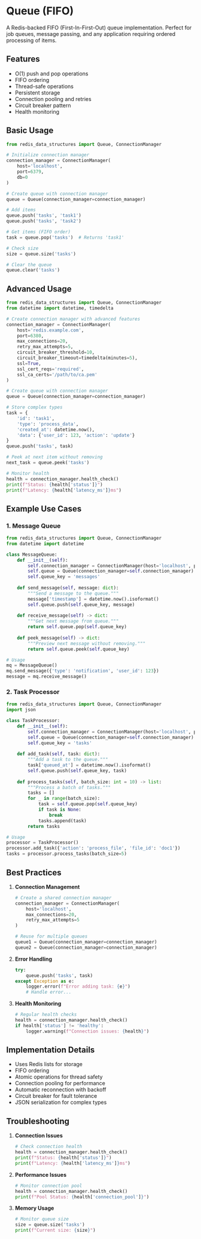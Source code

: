 # Queue (FIFO)

A Redis-backed FIFO (First-In-First-Out) queue implementation. Perfect for job queues, message passing, and any application requiring ordered processing of items.

## Features

- O(1) push and pop operations
- FIFO ordering
- Thread-safe operations
- Persistent storage
- Connection pooling and retries
- Circuit breaker pattern
- Health monitoring

## Basic Usage

```python
from redis_data_structures import Queue, ConnectionManager

# Initialize connection manager
connection_manager = ConnectionManager(
    host='localhost',
    port=6379,
    db=0
)

# Create queue with connection manager
queue = Queue(connection_manager=connection_manager)

# Add items
queue.push('tasks', 'task1')
queue.push('tasks', 'task2')

# Get items (FIFO order)
task = queue.pop('tasks')  # Returns 'task1'

# Check size
size = queue.size('tasks')

# Clear the queue
queue.clear('tasks')
```

## Advanced Usage

```python
from redis_data_structures import Queue, ConnectionManager
from datetime import datetime, timedelta

# Create connection manager with advanced features
connection_manager = ConnectionManager(
    host='redis.example.com',
    port=6380,
    max_connections=20,
    retry_max_attempts=5,
    circuit_breaker_threshold=10,
    circuit_breaker_timeout=timedelta(minutes=5),
    ssl=True,
    ssl_cert_reqs='required',
    ssl_ca_certs='/path/to/ca.pem'
)

# Create queue with connection manager
queue = Queue(connection_manager=connection_manager)

# Store complex types
task = {
    'id': 'task1',
    'type': 'process_data',
    'created_at': datetime.now(),
    'data': {'user_id': 123, 'action': 'update'}
}
queue.push('tasks', task)

# Peek at next item without removing
next_task = queue.peek('tasks')

# Monitor health
health = connection_manager.health_check()
print(f"Status: {health['status']}")
print(f"Latency: {health['latency_ms']}ms")
```

## Example Use Cases

### 1. Message Queue

```python
from redis_data_structures import Queue, ConnectionManager
from datetime import datetime

class MessageQueue:
    def __init__(self):
        self.connection_manager = ConnectionManager(host='localhost', port=6379)
        self.queue = Queue(connection_manager=self.connection_manager)
        self.queue_key = 'messages'
    
    def send_message(self, message: dict):
        """Send a message to the queue."""
        message['timestamp'] = datetime.now().isoformat()
        self.queue.push(self.queue_key, message)
    
    def receive_message(self) -> dict:
        """Get next message from queue."""
        return self.queue.pop(self.queue_key)
    
    def peek_message(self) -> dict:
        """Preview next message without removing."""
        return self.queue.peek(self.queue_key)

# Usage
mq = MessageQueue()
mq.send_message({'type': 'notification', 'user_id': 123})
message = mq.receive_message()
```

### 2. Task Processor

```python
from redis_data_structures import Queue, ConnectionManager
import json

class TaskProcessor:
    def __init__(self):
        self.connection_manager = ConnectionManager(host='localhost', port=6379)
        self.queue = Queue(connection_manager=self.connection_manager)
        self.queue_key = 'tasks'
    
    def add_task(self, task: dict):
        """Add a task to the queue."""
        task['queued_at'] = datetime.now().isoformat()
        self.queue.push(self.queue_key, task)
    
    def process_tasks(self, batch_size: int = 10) -> list:
        """Process a batch of tasks."""
        tasks = []
        for _ in range(batch_size):
            task = self.queue.pop(self.queue_key)
            if task is None:
                break
            tasks.append(task)
        return tasks

# Usage
processor = TaskProcessor()
processor.add_task({'action': 'process_file', 'file_id': 'doc1'})
tasks = processor.process_tasks(batch_size=5)
```

## Best Practices

1. **Connection Management**
   ```python
   # Create a shared connection manager
   connection_manager = ConnectionManager(
       host='localhost',
       max_connections=20,
       retry_max_attempts=5
   )
   
   # Reuse for multiple queues
   queue1 = Queue(connection_manager=connection_manager)
   queue2 = Queue(connection_manager=connection_manager)
   ```

2. **Error Handling**
   ```python
   try:
       queue.push('tasks', task)
   except Exception as e:
       logger.error(f"Error adding task: {e}")
       # Handle error...
   ```

3. **Health Monitoring**
   ```python
   # Regular health checks
   health = connection_manager.health_check()
   if health['status'] != 'healthy':
       logger.warning(f"Connection issues: {health}")
   ```

## Implementation Details

- Uses Redis lists for storage
- FIFO ordering
- Atomic operations for thread safety
- Connection pooling for performance
- Automatic reconnection with backoff
- Circuit breaker for fault tolerance
- JSON serialization for complex types

## Troubleshooting

1. **Connection Issues**
   ```python
   # Check connection health
   health = connection_manager.health_check()
   print(f"Status: {health['status']}")
   print(f"Latency: {health['latency_ms']}ms")
   ```

2. **Performance Issues**
   ```python
   # Monitor connection pool
   health = connection_manager.health_check()
   print(f"Pool Status: {health['connection_pool']}")
   ```

3. **Memory Usage**
   ```python
   # Monitor queue size
   size = queue.size('tasks')
   print(f"Current size: {size}")
   ```
